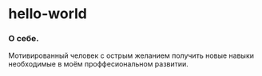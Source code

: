 # hello-world
### О себе.
Мотивированный человек с острым желанием получить новые навыки необходимые в моём проффесиональном развитии.  
